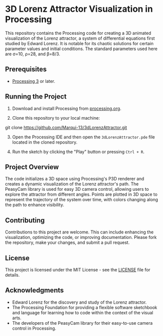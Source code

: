 # 3D Lorenz Attractor Visualization in Processing

This repository contains the Processing code for creating a 3D animated visualization of the Lorenz attractor, a system of differential equations first studied by Edward Lorenz. It is notable for its chaotic solutions for certain parameter values and initial conditions. The standard parameters used here are σ=10, ρ=28, and β=8/3.

## Prerequisites

- [Processing 3](https://processing.org/download/) or later.

## Running the Project

1. Download and install Processing from [processing.org](https://processing.org/download/).

2. Clone this repository to your local machine:

git clone https://github.com/Marqui-13/3dLorenzAttractor.git

3. Open the Processing IDE and then open the `3dLorenzAttractor.pde` file located in the cloned repository.

4. Run the sketch by clicking the "Play" button or pressing `Ctrl + R`.

## Project Overview

The code initializes a 3D space using Processing's P3D renderer and creates a dynamic visualization of the Lorenz attractor's path. The PeasyCam library is used for easy 3D camera control, allowing users to explore the attractor from different angles. Points are plotted in 3D space to represent the trajectory of the system over time, with colors changing along the path to enhance visibility.

## Contributing

Contributions to this project are welcome. This can include enhancing the visualization, optimizing the code, or improving documentation. Please fork the repository, make your changes, and submit a pull request.

## License

This project is licensed under the MIT License - see the [LICENSE](LICENSE) file for details.

## Acknowledgments

- Edward Lorenz for the discovery and study of the Lorenz attractor.
- The Processing Foundation for providing a flexible software sketchbook and language for learning how to code within the context of the visual arts.
- The developers of the PeasyCam library for their easy-to-use camera control in Processing.